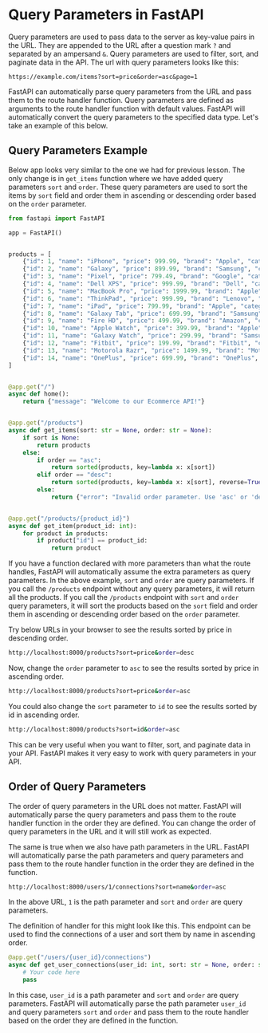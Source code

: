 # Query Parameters in FastAPI

Query parameters are used to pass data to the server as key-value pairs in the URL. They are appended to the URL after a question mark `?` and separated by an ampersand `&`. Query parameters are used to filter, sort, and paginate data in the API. The url with query parameters looks like this:

```
https://example.com/items?sort=price&order=asc&page=1
```

FastAPI can automatically parse query parameters from the URL and pass them to the route handler function. Query parameters are defined as arguments to the route handler function with default values. FastAPI will automatically convert the query parameters to the specified data type.
Let's take an example of this below.

## Query Parameters Example

Below app looks very similar to the one we had for previous lesson. The only change is in `get_items` function where we have added query parameters `sort` and `order`. These query parameters are used to sort the items by `sort` field and order them in ascending or descending order based on the `order` parameter.

```python
from fastapi import FastAPI

app = FastAPI()


products = [
    {"id": 1, "name": "iPhone", "price": 999.99, "brand": "Apple", "category": "Phones", "description": "The iPhone is a smartphone made by Apple Inc."},
    {"id": 2, "name": "Galaxy", "price": 899.99, "brand": "Samsung", "category": "Phones", "description": "The Galaxy is a smartphone made by Samsung."},
    {"id": 3, "name": "Pixel", "price": 799.49, "brand": "Google", "category": "Phones", "description": "The Pixel is a smartphone made by Google."},
    {"id": 4, "name": "Dell XPS", "price": 999.99, "brand": "Dell", "category": "Laptops", "description": "The Dell XPS is a laptop made by Dell Inc."},
    {"id": 5, "name": "MacBook Pro", "price": 1999.99, "brand": "Apple", "category": "Laptops", "description": "The MacBook Pro is a laptop made by Apple Inc."},
    {"id": 6, "name": "ThinkPad", "price": 999.99, "brand": "Lenovo", "category": "Laptops", "description": "The ThinkPad is a laptop made by Lenovo."},
    {"id": 7, "name": "iPad", "price": 799.99, "brand": "Apple", "category": "Tablets", "description": "The iPad is a tablet made by Apple Inc."},
    {"id": 8, "name": "Galaxy Tab", "price": 699.99, "brand": "Samsung", "category": "Tablets", "description": "The Galaxy Tab is a tablet made by Samsung."},
    {"id": 9, "name": "Fire HD", "price": 499.99, "brand": "Amazon", "category": "Tablets", "description": "The Fire HD is a tablet made by Amazon."},
    {"id": 10, "name": "Apple Watch", "price": 399.99, "brand": "Apple", "category": "Wearables", "description": "The Apple Watch is a wearable made by Apple Inc."},
    {"id": 11, "name": "Galaxy Watch", "price": 299.99, "brand": "Samsung", "category": "Wearables", "description": "The Galaxy Watch is a wearable made by Samsung."},
    {"id": 12, "name": "Fitbit", "price": 199.99, "brand": "Fitbit", "category": "Wearables", "description": "The Fitbit is a wearable made by Fitbit Inc."},
    {"id": 13, "name": "Motorola Razr", "price": 1499.99, "brand": "Motorola", "category": "Phones", "description": "The Motorola Razr is a smartphone made by Motorola Inc."},
    {"id": 14, "name": "OnePlus", "price": 699.99, "brand": "OnePlus", "category": "Phones", "description": "The OnePlus is a smartphone made by OnePlus Inc."}
]


@app.get("/")
async def home():
    return {"message": "Welcome to our Ecommerce API!"}


@app.get("/products")
async def get_items(sort: str = None, order: str = None):
    if sort is None:
        return products
    else:
        if order == "asc":
            return sorted(products, key=lambda x: x[sort])
        elif order == "desc":
            return sorted(products, key=lambda x: x[sort], reverse=True)
        else:
            return {"error": "Invalid order parameter. Use 'asc' or 'desc'."}


@app.get("/products/{product_id}")
async def get_item(product_id: int):
    for product in products:
        if product["id"] == product_id:
            return product
```

If you have a function declared with more parameters than what the route handles, FastAPI will automatically assume the extra parameters as query parameters. In the above example, `sort` and `order` are query parameters. If you call the `/products` endpoint without any query parameters, it will return all the products. If you call the `/products` endpoint with `sort` and `order` query parameters, it will sort the products based on the `sort` field and order them in ascending or descending order based on the `order` parameter.

Try below URLs in your browser to see the results sorted by price in descending order.

```bash
http://localhost:8000/products?sort=price&order=desc
```

Now, change the `order` parameter to `asc` to see the results sorted by price in ascending order.

```bash
http://localhost:8000/products?sort=price&order=asc
```

You could also change the `sort` parameter to `id` to see the results sorted by id in ascending order.

```bash
http://localhost:8000/products?sort=id&order=asc
```

This can be very useful when you want to filter, sort, and paginate data in your API. FastAPI makes it very easy to work with query parameters in your API.

## Order of Query Parameters

The order of query parameters in the URL does not matter. FastAPI will automatically parse the query parameters and pass them to the route handler function in the order they are defined. You can change the order of query parameters in the URL and it will still work as expected.

The same is true when we also have path parameters in the URL. FastAPI will automatically parse the path parameters and query parameters and pass them to the route handler function in the order they are defined in the function.

```bash
http://localhost:8000/users/1/connections?sort=name&order=asc
```

In the above URL, `1` is the path parameter and `sort` and `order` are query parameters. 

The definition of handler for this might look like this. This endpoint can be used to find the connections of a user and sort them by name in ascending order.

```python
@app.get("/users/{user_id}/connections")
async def get_user_connections(user_id: int, sort: str = None, order: str = None):
    # Your code here
    pass
```

In this case, `user_id` is a path parameter and `sort` and `order` are query parameters. FastAPI will automatically parse the path parameter `user_id` and query parameters `sort` and `order` and pass them to the route handler based on the order they are defined in the function.